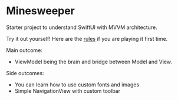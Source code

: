 # Minesweeper

Starter project to understand SwiftUI with MVVM architecture.

Try it out yourself! Here are the [rules](https://minesweepergame.com/strategy/how-to-play-minesweeper.php) if you are playing it first time.

Main outcome:
- ViewModel being the brain and bridge between Model and View.

Side outcomes:
- You can learn how to use custom fonts and images
- Simple NavigationView with custom toolbar
